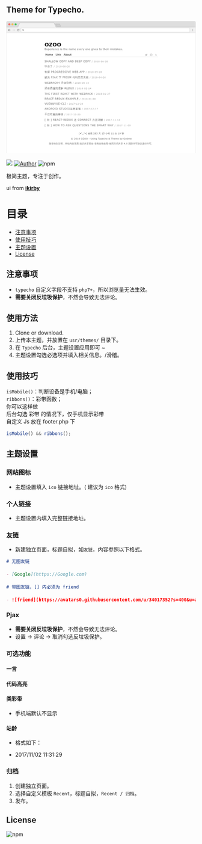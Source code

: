 ## Theme for Typecho.

![preView](./screenshot.png)

![](https://img.shields.io/badge/Theme-%40Typecho-brightgreen.svg)
[![Author](https://img.shields.io/badge/Author-me-brightgreen.svg)](https://runtua.cn.com)
![npm](https://img.shields.io/npm/l/express.svg)

极简主题，专注于创作。

ui from **[ikirby](https://ikirby.me/)**

# 目录

- [注意事项](##注意事项)
- [使用技巧](##使用技巧)
- [主题设置](##主题设置)
- [License](##License)

## 注意事项

- `typecho` 自定义字段不支持 `php7+`，所以浏览量无法生效。
- **需要关闭反垃圾保护**，不然会导致无法评论。

## 使用方法

1.  Clone or download.
2.  上传本主题，并放置在 `usr/themes/` 目录下。
3.  在 `Typecho` 后台，主题设置应用即可 ~
4.  主题设置勾选必选项并填入相关信息。/滑稽。

## 使用技巧

`isMobile()`：判断设备是手机/电脑；  
`ribbons()`：彩带函数；  
你可以这样做  
后台勾选 彩带 的情况下，仅手机显示彩带  
自定义 Js 放在 footer.php 下

```javascript
isMobile() && ribbons();
```

## 主题设置

### 网站图标

- 主题设置填入 `ico` 链接地址。( 建议为 `ico` 格式)

### 个人链接

- 主题设置内填入完整链接地址。

### 友链

- 新建独立页面，标题自拟，如`友链`，内容参照以下格式。

```markdown
# 无图友链

- [Google](https://Google.com)

# 带图友链，[] 内必须为 friend

- ![friend](https://avatars0.githubusercontent.com/u/34017352?s=400&u=a06f4ca3cebd399527f469c9ce1c9d5486b0a406&v=4)[Godme: 无非是一个不可知的背负](https://www.runtua.cn)
```

### Pjax

- **需要关闭反垃圾保护**，不然会导致无法评论。
- 设置 -> 评论 -> 取消勾选反垃圾保护。

### 可选功能

#### 一言

#### 代码高亮

#### 类彩带

- 手机端默认不显示

#### 站龄

- 格式如下：

- 2017/11/02 11:31:29

### 归档

1.  创建独立页面。
2.  选择自定义模板 `Recent`，标题自拟，`Recent / 归档`。
3.  发布。

## License

![npm](https://img.shields.io/npm/l/express.svg)
